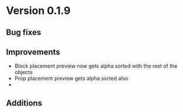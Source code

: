 # Version 0.1.9

## Bug fixes

## Improvements
* Block placement preview now gets alpha sorted with the rest of the objects
* Prop placement preview gets alpha sorted also
* 

## Additions
